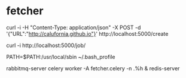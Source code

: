# fetcher

curl -i -H "Content-Type: application/json" -X POST -d '{"URL":"http://calufornia.github.io"}' http://localhost:5000/create

curl -i http://localhost:5000/job/<key>

PATH=$PATH:/usr/local/sbin
~/.bash_profile

rabbitmq-server
celery worker -A fetcher.celery -n <worker>.%h &
redis-server